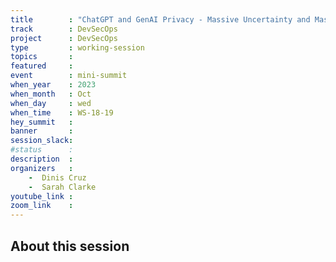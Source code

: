 ```yaml
---
title        : "ChatGPT and GenAI Privacy - Massive Uncertainty and Massive Opportunity"
track        : DevSecOps
project      : DevSecOps
type         : working-session
topics       :
featured     :
event        : mini-summit
when_year    : 2023
when_month   : Oct
when_day     : wed
when_time    : WS-18-19
hey_summit   : 
banner       : 
session_slack:
#status      : 
description  :
organizers   :
    -  Dinis Cruz   
    -  Sarah Clarke
youtube_link : 
zoom_link    : 
---
```


## About this session
